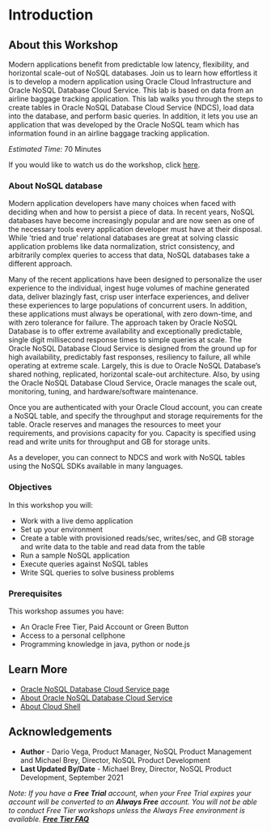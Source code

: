 # Introduction

## About this Workshop

Modern applications benefit from predictable low latency, flexibility, and horizontal scale-out of NoSQL databases. Join us to learn how effortless it is to develop a modern application using Oracle Cloud Infrastructure and Oracle NoSQL Database Cloud Service. This lab is based on data from an airline baggage tracking application. This lab walks you through the steps to create tables in Oracle NoSQL Database Cloud Service (NDCS), load data into the database, and perform basic queries. In addition, it lets you use an application that was developed by the Oracle NoSQL team which has information found in an airline baggage tracking application.

_Estimated Time:_ 70 Minutes

<if type="odbw">If you would like to watch us do the workshop, click [here](https://youtu.be/MmJHAg1F0AQ).</if>

### About NoSQL database
Modern application developers have many choices when faced with deciding when and how to persist a piece of data. In recent years, NoSQL databases have become increasingly popular and are now seen as one of the necessary tools every application developer must have at their disposal. While 'tried and true' relational databases are great at solving classic application problems like data normalization, strict consistency, and arbitrarily complex queries to access that data, NoSQL databases take a different approach.

Many of the recent applications have been designed to personalize the user experience to the individual, ingest huge volumes of machine generated data, deliver blazingly fast, crisp user interface experiences, and deliver these experiences to large populations of concurrent users. In addition, these applications must always be operational, with zero down-time, and with zero tolerance for failure. The approach taken by Oracle NoSQL Database is to offer extreme availability and exceptionally predictable, single digit millisecond response times to simple queries at scale. The Oracle NoSQL Database Cloud Service is designed from the ground up for high availability, predictably fast responses, resiliency to failure, all while operating at extreme scale. Largely, this is due to Oracle NoSQL Database’s shared nothing, replicated, horizontal scale-out architecture. Also, by using the Oracle NoSQL Database Cloud Service, Oracle manages the scale out, monitoring, tuning, and hardware/software maintenance.

Once you are authenticated with your Oracle Cloud account, you can create a NoSQL table, and specify the throughput and storage requirements for the table. Oracle reserves and manages the resources to meet your requirements, and provisions capacity for you. Capacity is specified using read and write units for throughput and GB for storage units.

As a developer, you can connect to NDCS and work with NoSQL tables using the NoSQL SDKs available in many languages.


### Objectives

In this workshop you will:
  * Work with a live demo application
  * Set up your environment
  * Create a table with provisioned reads/sec, writes/sec, and GB storage and write data to the table and read data from the table
  * Run a sample NoSQL application
  * Execute queries against NoSQL tables
  * Write SQL queries to solve business problems




### Prerequisites

This workshop assumes you have:
  * An Oracle Free Tier, Paid Account or Green Button
  * Access to a personal cellphone
  * Programming knowledge in java, python or node.js


## Learn More

* [Oracle NoSQL Database Cloud Service page](https://www.oracle.com/database/nosql-cloud.html)
* [About Oracle NoSQL Database Cloud Service](https://docs.oracle.com/pls/topic/lookup?ctx=cloud&id=CSNSD-GUID-88373C12-018E-4628-B241-2DFCB7B16DE8)
* [About Cloud Shell](https://docs.oracle.com/en-us/iaas/Content/API/Concepts/cloudshellintro.htm)

## Acknowledgements
* **Author** - Dario Vega, Product Manager, NoSQL Product Management and Michael Brey, Director, NoSQL Product Development
* **Last Updated By/Date** - Michael Brey, Director, NoSQL Product Development, September 2021

*Note: If you have a **Free Trial** account, when your Free Trial expires your account will be converted to an **Always Free** account. You will not be able to conduct Free Tier workshops unless the Always Free environment is available. **[Free Tier FAQ](https://www.oracle.com/cloud/free/faq.html)***
